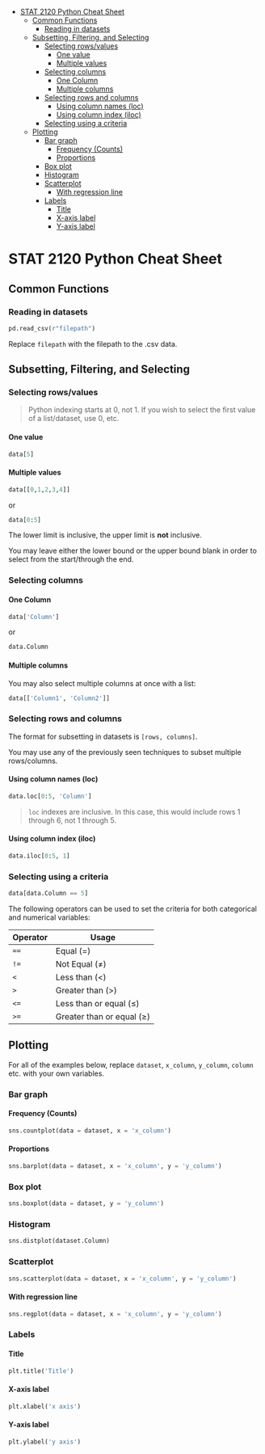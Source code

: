 - [STAT 2120 Python Cheat Sheet](#stat-2120-python-cheat-sheet)
  - [Common Functions](#common-functions)
    - [Reading in datasets](#reading-in-datasets)
  - [Subsetting, Filtering, and Selecting](#subsetting-filtering-and-selecting)
    - [Selecting rows/values](#selecting-rowsvalues)
      - [One value](#one-value)
      - [Multiple values](#multiple-values)
    - [Selecting columns](#selecting-columns)
      - [One Column](#one-column)
      - [Multiple columns](#multiple-columns)
    - [Selecting rows and columns](#selecting-rows-and-columns)
      - [Using column names (loc)](#using-column-names-loc)
      - [Using column index (iloc)](#using-column-index-iloc)
    - [Selecting using a criteria](#selecting-using-a-criteria)
  - [Plotting](#plotting)
    - [Bar graph](#bar-graph)
      - [Frequency (Counts)](#frequency-counts)
      - [Proportions](#proportions)
    - [Box plot](#box-plot)
    - [Histogram](#histogram)
    - [Scatterplot](#scatterplot)
      - [With regression line](#with-regression-line)
    - [Labels](#labels)
      - [Title](#title)
      - [X-axis label](#x-axis-label)
      - [Y-axis label](#y-axis-label)

# STAT 2120 Python Cheat Sheet

## Common Functions

### Reading in datasets
```python
pd.read_csv(r"filepath")
```

Replace `filepath` with the filepath to the .csv data. 


## Subsetting, Filtering, and Selecting

### Selecting rows/values
> Python indexing starts at 0, not 1. If you wish to select the first value of a list/dataset, use 0, etc. 
#### One value
```python
data[5]
```

#### Multiple values
```python
data[[0,1,2,3,4]]
```

or 

```python
data[0:5]
```
The lower limit is inclusive, the upper limit is **not** inclusive.

You may leave either the lower bound or the upper bound blank in order to select from the start/through the end.

### Selecting columns

#### One Column
```python
data['Column']
```

or

```python
data.Column
```

#### Multiple columns
You may also select multiple columns at once with a list:

```python
data[['Column1', 'Column2']]
```

### Selecting rows and columns
The format for subsetting in datasets is `[rows, columns]`. 

You may use any of the previously seen techniques to subset multiple rows/columns.

#### Using column names (loc)
```python
data.loc[0:5, 'Column']
```
> `loc` indexes are inclusive. In this case, this would include rows 1 through 6, not 1 through 5.

#### Using column index (iloc)
```python
data.iloc[0:5, 1]
```

### Selecting using a criteria
```python
data[data.Column == 5]
```

The following operators can be used to set the criteria for both categorical and numerical variables:

Operator | Usage | 
---------|----------|
 `==` | Equal ($=$) |
 `!=` | Not Equal ($\neq$)|
 `<` | Less than ($<$) |
 `>` | Greater than ($>$) |
 `<=` | Less than or equal ($\leq$) |
 `>=` | Greater than or equal ($\geq$) |

## Plotting

For all of the examples below, replace `dataset`, `x_column`, `y_column`, `column` etc. with your own variables.

### Bar graph
#### Frequency (Counts)
```python
sns.countplot(data = dataset, x = 'x_column')
```
#### Proportions
```python
sns.barplot(data = dataset, x = 'x_column', y = 'y_column')
```

### Box plot
```python
sns.boxplot(data = dataset, y = 'y_column')
```

### Histogram
```python
sns.distplot(dataset.Column)
```

### Scatterplot
```python
sns.scatterplot(data = dataset, x = 'x_column', y = 'y_column')
```
#### With regression line
```python
sns.regplot(data = dataset, x = 'x_column', y = 'y_column')
```

### Labels
#### Title
```python
plt.title('Title')
```
#### X-axis label
```python
plt.xlabel('x axis')
```
#### Y-axis label
```python
plt.ylabel('y axis')
```
